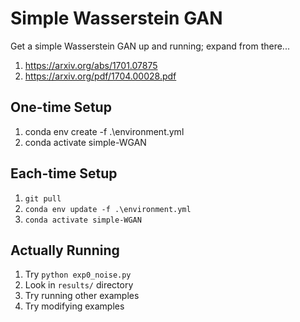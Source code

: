 # Simple Wasserstein GAN
Get a simple Wasserstein GAN up and running;
expand from there...

1. https://arxiv.org/abs/1701.07875
1. https://arxiv.org/pdf/1704.00028.pdf

## One-time Setup
1. conda env create -f .\environment.yml
1. conda activate simple-WGAN

## Each-time Setup
1. `git pull`
1. `conda env update -f .\environment.yml`
1. `conda activate simple-WGAN`

## Actually Running
1. Try `python exp0_noise.py`
1. Look in `results/` directory
1. Try running other examples
1. Try modifying examples
